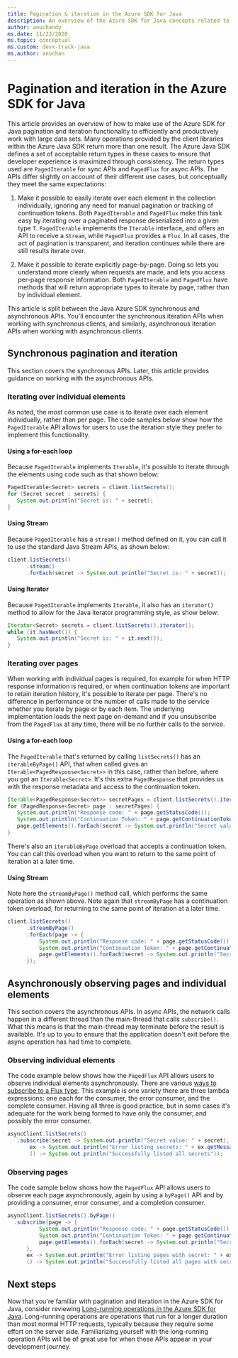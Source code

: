 ```yaml
---
title: Pagination & iteration in the Azure SDK for Java
description: An overview of the Azure SDK for Java concepts related to pagination and iteration
author: anuchandy
ms.date: 11/23/2020
ms.topic: conceptual
ms.custom: devx-track-java
ms.author: anuchan
---
```


# Pagination and iteration in the Azure SDK for Java

This article provides an overview of how to make use of the Azure SDK for Java pagination and iteration functionality to efficiently and productively work with large data sets. Many operations provided by the client libraries within the Azure Java SDK return more than one result. The Azure Java SDK defines a set of acceptable return types in these cases to ensure that developer experience is maximized through consistency. The return types used are `PagedIterable` for sync APIs and `PagedFlux` for async APIs. The APIs differ slightly on account of their different use cases, but conceptually they meet the same expectations:

1. Make it possible to easily iterate over each element in the collection individually, ignoring any need for manual pagination or tracking of continuation tokens. Both `PagedIterable` and `PagedFlux` make this task easy by iterating over a paginated response deserialized into a given type `T`. `PagedIterable` implements the `Iterable` interface, and offers an API to receive a `Stream`, while `PagedFlux` provides a `Flux`. In all cases, the act of pagination is transparent, and iteration continues while there are still results iterate over.

2. Make it possible to iterate explicitly page-by-page. Doing so lets you understand more clearly when requests are made, and lets you access per-page response information. Both `PagedIterable` and `PagedFlux` have methods that will return appropriate types to iterate by page, rather than by individual element.

This article is split between the Java Azure SDK synchronous and asynchronous APIs. You'll encounter the synchronous iteration APIs when working with synchronous clients, and similarly, asynchronous iteration APIs when working with asynchronous clients.

## Synchronous pagination and iteration

This section covers the synchronous APIs. Later, this article provides guidance on working with the asynchronous APIs.

### Iterating over individual elements

As noted, the most common use case is to iterate over each element individually, rather than per page. The code samples below show how the `PagedIterable` API allows for users to use the iteration style they prefer to implement this functionality.

#### Using a for-each loop

Because `PagedIterable` implements `Iterable`, it's possible to iterate through the elements using code such as that shown below:

```java
PagedIterable<Secret> secrets = client.listSecrets();
for (Secret secret : secrets) {
   System.out.println("Secret is: " + secret);
}
```

#### Using Stream

Because `PagedIterable` has a `stream()` method defined on it, you can call it to use the standard Java Stream APIs, as shown below:

```java
client.listSecrets()
      .stream()
      .forEach(secret -> System.out.println("Secret is: " + secret));
```

#### Using Iterator

Because `PagedIterable` implements `Iterable`, it also has an `iterator()` method to allow for the Java iterator programming style, as show below:

```java
Iterator<Secret> secrets = client.listSecrets().iterator();
while (it.hasNext()) {
   System.out.println("Secret is: " + it.next());
}
```

### Iterating over pages

When working with individual pages is required, for example for when HTTP response information is required, or when continuation tokens are important to retain iteration history, it's possible to iterate per page. There's no difference in performance or the number of calls made to the service whether you iterate by page or by each item. The underlying implementation loads the next page on-demand and if you unsubscribe from the `PagedFlux` at any time, there will be no further calls to the service.

#### Using a for-each loop

The `PagedIterable` that's returned by calling `listSecrets()` has an `iterableByPage()` API, that when called gives an `Iterable<PagedResponse<Secret>>` in this case, rather than before, where you got an `Iterable<Secret>`. It's this extra `PagedResponse` that provides us with the response metadata and access to the continuation token.

```java
Iterable<PagedResponse<Secret>> secretPages = client.listSecrets().iterableByPage();
for (PagedResponse<Secret> page : secretPages) {
   System.out.println("Response code: " + page.getStatusCode());
   System.out.println("Continuation Token: " + page.getContinuationToken());
   page.getElements().forEach(secret -> System.out.println("Secret value: " + secret))
}
```

There's also an `iterableByPage` overload that accepts a continuation token. You can call this overload when you want to return to the same point of iteration at a later time.

#### Using Stream

Note here the `streamByPage()` method call, which performs the same operation as shown above. Note again that `streamByPage` has a continuation token overload, for returning to the same point of iteration at a later time.

```java
client.listSecrets()
      .streamByPage()
      .forEach(page -> {
          System.out.println("Response code: " + page.getStatusCode());
          System.out.println("Continuation Token: " + page.getContinuationToken());
          page.getElements().forEach(secret -> System.out.println("Secret value: " + secret))
      });
```

## Asynchronously observing pages and individual elements

This section covers the asynchronous APIs. In async APIs, the network calls happen in a different thread than the main-thread that calls `subscribe()`. What this means is that the main-thread may terminate before the result is available. It's up to you to ensure that the application doesn't exit before the async operation has had time to complete.

### Observing individual elements

The code example below shows how the `PagedFlux` API allows users to observe individual elements asynchronously. There are various [ways to subscribe to a Flux type](https://projectreactor.io/docs/core/release/reference/#_simple_ways_to_create_a_flux_or_mono_and_subscribe_to_it). This example is one variety there are three lambda expressions: one each for the consumer, the error consumer, and the complete consumer. Having all three is good practice, but in some cases it's adequate for the work being formed to have only the consumer, and possibly the error consumer.

 ```java
asyncClient.listSecrets()
    .subscribe(secret -> System.out.println("Secret value: " + secret),
        ex -> System.out.println("Error listing secrets: " + ex.getMessage()),
        () -> System.out.println("Successfully listed all secrets"));
 ```

### Observing pages

 The code sample below shows how the `PagedFlux` API allows users to observe each page asynchronously, again by using a `byPage()` API and by providing a consumer, error consumer, and a completion consumer.

  ```java
asyncClient.listSecrets().byPage()
    .subscribe(page -> {
            System.out.println("Response code: " + page.getStatusCode());
            System.out.println("Continuation Token: " + page.getContinuationToken());
            page.getElements().forEach(secret -> System.out.println("Secret value: " + secret))
        },
        ex -> System.out.println("Error listing pages with secret: " + ex.getMessage()),
        () -> System.out.println("Successfully listed all pages with secret"));
 ```

## Next steps

Now that you're familiar with pagination and iteration in the Azure SDK for Java, consider reviewing [Long-running operations in the Azure SDK for Java](java-sdk-lro.md). Long-running operations are operations that run for a longer duration than most normal HTTP requests, typically because they require some effort on the server side. Familiarizing yourself with the long-running operation APIs will be of great use for when these APIs appear in your development journey.

